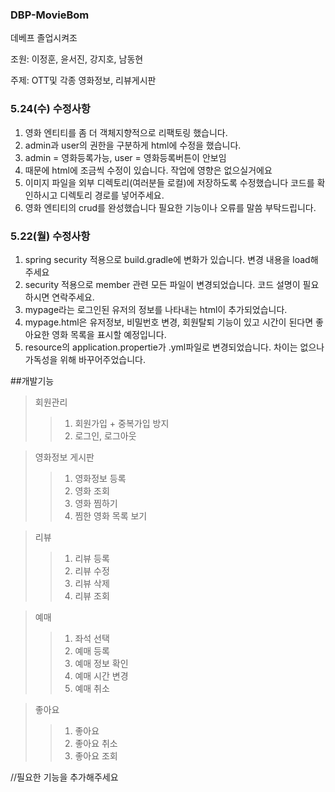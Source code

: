 ### DBP-MovieBom
데베프 졸업시켜조

조원: 이정훈, 윤서진, 강지호, 남동현

주제: OTT및 각종 영화정보, 리뷰게시판
### 5.24(수) 수정사항 ###
1. 영화 엔티티를 좀 더 객체지향적으로 리팩토링 했습니다.
2. admin과 user의 권한을 구분하게 html에 수정을 했습니다. 
3. admin = 영화등록가능, user = 영화등록버튼이 안보임 
4. 때문에 html에 조금씩 수정이 있습니다. 작업에 영향은 없으실거에요
5. 이미지 파일을 외부 디렉토리(여러분들 로컬)에 저장하도록 수정했습니다 
   코드를 확인하시고 디렉토리 경로를 넣어주세요. 
6. 영화 엔티티의 crud를 완성했습니다 필요한 기능이나 오류를 말씀 부탁드립니다.

### 5.22(월) 수정사항 ###
1. spring security 적용으로 build.gradle에 변화가 있습니다. 변경 내용을 load해주세요
2. security 적용으로 member 관련 모든 파일이 변경되었습니다. 코드 설명이 필요하시면 연락주세요.
3. mypage라는 로그인된 유저의 정보를 나타내는 html이 추가되었습니다. 
4. mypage.html은 유저정보, 비밀번호 변경, 회원탈퇴 기능이 있고 시간이 된다면 좋아요한 영화 목록을 표시할 예정입니다.
5. resource의 application.propertie가 .yml파일로 변경되었습니다. 차이는 없으나 가독성을 위해 바꾸어주었습니다.


##개발기능
> 회원관리
>>1. 회원가입 + 중복가입 방지
>>2. 로그인, 로그아웃

> 영화정보 게시판
>>1. 영화정보 등록
>>2. 영화 조회
>>3. 영화 찜하기
>>4. 찜한 영화 목록 보기

> 리뷰
>>1. 리뷰 등록
>>2. 리뷰 수정
>>3. 리뷰 삭제
>>4. 리뷰 조회

> 예매
>>1. 좌석 선택
>>2. 예매 등록
>>3. 예매 정보 확인
>>4. 예매 시간 변경
>>5. 예매 취소

> 좋아요
>>1. 좋아요 
>>2. 좋아요 취소
>>3. 좋아요 조회

//필요한 기능을 추가해주세요
